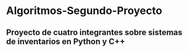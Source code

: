 # Algoritmos-Segundo-Proyecto
## Proyecto de cuatro integrantes sobre sistemas de inventarios en Python y C++
